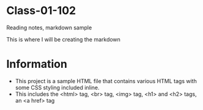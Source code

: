 # Class-01-102
Reading notes, markdown sample

This is where I will be creating the markdown

# Information

- This project is a sample HTML file that contains various HTML tags with some CSS styling included inline.
- This includes the \<html> tag, \<br> tag, \<img> tag, \<h1> and \<h2> tags, an \<a href> tag
